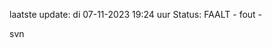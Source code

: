 laatste update: 
di 07-11-2023 19:24   uur 
Status: FAALT - fout - 
<div class="service R">svn</div>
